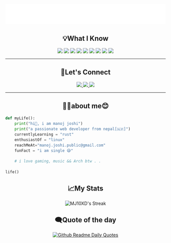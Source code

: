 <div align=center>
<img src="name.svg" alt="manoj joshi">
</div>

## <div align=center>💡What I Know</div>

<div align=center>
 <img src="https://img.shields.io/badge/HTML-7cebf5?&style=for-the-badge&logo=HTML5&logoColor=black">
 <img src="https://img.shields.io/badge/CSS-7cebf5?&style=for-the-badge&logo=CSS3&logoColor=black">
 <img src="https://img.shields.io/badge/Js-7cebf5?&style=for-the-badge&logo=javascript&logoColor=black">
 <img src="https://img.shields.io/badge/Python-7cebf5?&style=for-the-badge&logo=python&logoColor=black">
 <img src="https://img.shields.io/badge/rust-7cebf5?&style=for-the-badge&logo=rust&logoColor=black">
 <img src="https://img.shields.io/badge/c-7cebf5?&style=for-the-badge&logo=c&logoColor=black">
 <img src="https://img.shields.io/badge/c++-7cebf5?&style=for-the-badge&logo=cplusplus&logoColor=black">
 <img src="https://img.shields.io/badge/react-7cebf5?&style=for-the-badge&logo=react&logoColor=black">
 <!-- <img src="https://img.shields.io/badge/django-7cebf5?&style=for-the-badge&logo=django&logoColor=black">  -->
 <img src="https://img.shields.io/badge/mysql-7cebf5?&style=for-the-badge&logo=mysql&logoColor=black">
 <!-- <img src="https://img.shields.io/badge/mongodb-7cebf5?&style=for-the-badge&logo=mongodb&logoColor=black">  -->
</div>
<hr>

## <div align=center>🤝Let's Connect</div>

<div align=center>
 <a href="https://www.reddit.com/user/Aristotle_the_lazy/">
 <img src="https://img.shields.io/badge/reddit-fc4704?&style=for-the-badge&logo=reddit&logoColor=white">
 </a>
 <a href="https://www.linkedin.com/in/manoj-joshi-6b7662166/">
 <img src="https://img.shields.io/badge/linkedin-0965c1?&style=for-the-badge&logo=linkedin&logoColor=white">
 </a>
 <a href="mailto:manoj.joshi.public@gmail.com">
 <img src="https://img.shields.io/badge/send mail-31a752?&style=for-the-badge&logo=gmail&logoColor=white">
 </a>
</div>
<hr>

## <div align=center>🧑‍💻about me😊</div>

```python
def myLife():
    print("hi👋, i am manoj joshi")
    print("a passionate web developer from nepal[🇳🇵]")
    currentlyLearning = "rust"
    enthusiastOf = "linux"
    reachMeAt="manoj.joshi.public@gmail.com"
    funFact = "i am single 😅"

    # i love gaming, music && Arch btw . .

life()
```
## <div align=center>📈My Stats</div>

<div align=center>

![MJ10XD's Streak](https://github-readme-streak-stats.herokuapp.com/?user=manoj-here&theme=tokyonight&hide_border=true)

</div>

## <div align=center>🗨️Quote of the day</div>

<div align=center>

[![Github Readme Daily Quotes](https://readme-daily-quotes.vercel.app/api?theme=tokyonight&category=programming&border_width=0)](https://github.com/cheehwatang/github-readme-daily-quotes)

</div>
